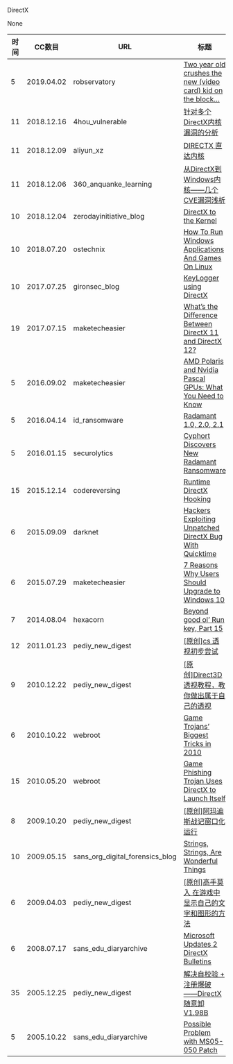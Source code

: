 DirectX

None

| 时间 | CC数目 | URL | 标题 |
| ---- | ----- | --- | --- |
| 5 | 2019.04.02 | robservatory | [Two year old crushes the new (video card) kid on the block…](https://robservatory.com/two-year-old-crushes-the-new-video-card-kid-on-the-block/) |
| 11 | 2018.12.16 | 4hou_vulnerable | [针对多个DirectX内核漏洞的分析](http://www.4hou.com/vulnerable/15075.html) |
| 11 | 2018.12.09 | aliyun_xz | [DIRECTX 直达内核](https://xz.aliyun.com/t/3528) |
| 11 | 2018.12.06 | 360_anquanke_learning | [从DirectX到Windows内核——几个CVE漏洞浅析](https://www.anquanke.com/post/id/167332/) |
| 10 | 2018.12.04 | zerodayinitiative_blog | [DirectX to the Kernel](https://www.zerodayinitiative.com/blog/2018/12/4/directx-to-the-kernel) |
| 10 | 2018.07.20 | ostechnix | [How To Run Windows Applications And Games On Linux](https://www.ostechnix.com/run-windows-games-softwares-ubuntu-16-04/) |
| 10 | 2017.07.25 | gironsec_blog | [KeyLogger using DirectX](https://www.gironsec.com/blog/2017/07/keylogger-using-directx/) |
| 19 | 2017.07.15 | maketecheasier | [What’s the Difference Between DirectX 11 and DirectX 12?](https://www.maketecheasier.com/directx11-directx12-differences/) |
| 5 | 2016.09.02 | maketecheasier | [AMD Polaris and Nvidia Pascal GPUs: What You Need to Know](https://www.maketecheasier.com/amd-polaris-and-nvidia-pascal-gpu/) |
| 5 | 2016.04.14 | id_ransomware | [Radamant 1.0, 2.0, 2.1](http://id-ransomware.blogspot.com/2016/04/radamant-ransomware.html) |
| 5 | 2016.01.15 | securolytics | [Cyphort Discovers New Radamant Ransomware](http://blog.securolytics.io/2016/01/cyphort-discovers-new-radamant-ransomware/) |
| 15 | 2015.12.14 | codereversing | [Runtime DirectX Hooking](http://www.codereversing.com/blog/archives/282) |
| 6 | 2015.09.09 | darknet | [Hackers Exploiting Unpatched DirectX Bug With Quicktime](https://www.darknet.org.uk/2009/06/hackers-exploiting-unpatched-directx-bug-with-quicktime/) |
| 6 | 2015.07.29 | maketecheasier | [7 Reasons Why Users Should Upgrade to Windows 10](https://www.maketecheasier.com/upgrade-to-windows-10/) |
| 7 | 2014.08.04 | hexacorn | [Beyond good ol’ Run key, Part 15](http://www.hexacorn.com/blog/2014/08/04/beyond-good-ol-run-key-part-15/) |
| 12 | 2011.01.23 | pediy_new_digest | [[原创]cs 透视初步尝试](https://bbs.pediy.com/thread-128514.htm) |
| 9 | 2010.12.22 | pediy_new_digest | [[原创]Direct3D透视教程，教你做出属于自己的透视](https://bbs.pediy.com/thread-126933.htm) |
| 6 | 2010.10.22 | webroot | [Game Trojans’ Biggest Tricks in 2010](https://www.webroot.com/blog/2010/10/22/game-trojans-biggest-tricks-in-2010/) |
| 15 | 2010.05.20 | webroot | [Game Phishing Trojan Uses DirectX to Launch Itself](https://www.webroot.com/blog/2010/05/20/game-phishing-trojan-uses-directx-to-launch-itself/) |
| 8 | 2009.10.20 | pediy_new_digest | [[原创]阿玛迪斯战记窗口化运行](https://bbs.pediy.com/thread-99759.htm) |
| 10 | 2009.05.15 | sans_org_digital_forensics_blog | [Strings, Strings, Are Wonderful Things](https://digital-forensics.sans.org/blog/2009/05/15/strings-strings-are-wonderful-things) |
| 6 | 2009.04.03 | pediy_new_digest | [[原创]高手莫入 在游戏中显示自己的文字和图形的方法](https://bbs.pediy.com/thread-85368.htm) |
| 6 | 2008.07.17 | sans_edu_diaryarchive | [Microsoft Updates 2 DirectX Bulletins](https://isc.sans.edu/forums/diary/Microsoft+Updates+2+DirectX+Bulletins/4747/) |
| 35 | 2005.12.25 | pediy_new_digest | [解决自校验 + 注册爆破――DirectX随意卸V1.98B](https://bbs.pediy.com/thread-19736.htm) |
| 5 | 2005.10.22 | sans_edu_diaryarchive | [Possible Problem with MS05-050 Patch](https://isc.sans.edu/forums/diary/Possible+Problem+with+MS05050+Patch/784/) |
